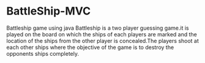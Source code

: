 # BattleShip-MVC

Battleship game using java Battleship is a two player guessing game.it is played on the board on which the ships of each players are marked and the location of the ships from the other player is concealed.The players shoot at each other ships where the objective of the game is to destroy the opponents ships completely.

